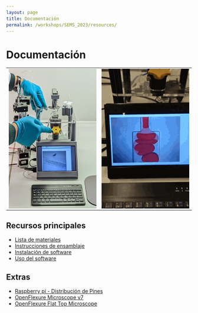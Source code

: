 ```yaml
---
layout: page
title: Documentación
permalink: /workshops/SEMS_2023/resources/
---
```


# Documentación

<table>
  <tr>
    <td><img align="center" src="/images/others/stage.png" width=270 height=380></td>
    <td><img align="center" src="/images/others/stage_droplets.gif" width=270 height=380></td>
  </tr>
 </table>
 
## Recursos principales

- [Lista de materiales](https://librehub.github.io/3_Levels_Stage/3-level-station_BOM.html)
- [Instrucciones de ensamblaje](https://librehub.github.io/3_Levels_Stage/3-level-station.html)
- [Instalación de software](https://librehub.github.io/3_Levels_Stage/software-installation.html)
- [Uso del software](https://librehub.github.io/3_Levels_Stage/usage.html)

## Extras

- [Raspberry pi - Distribución de Pines](https://pinout.xyz/)
- [OpenFlexure Microscope v7](https://build.openflexure.org/openflexure-microscope/v7.0.0-alpha2/)
- [OpenFlexure Flat Top Microscope](https://rwb27.gitlab.io/openflexure-flat-top-microscope/)

